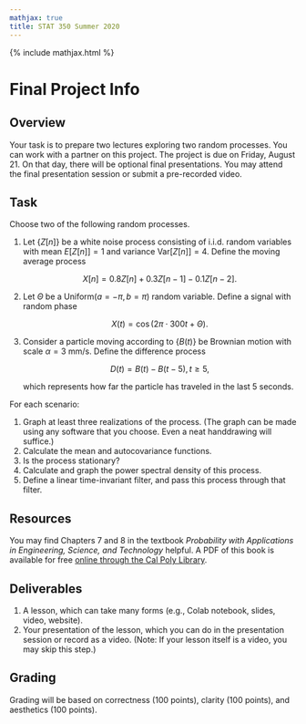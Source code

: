 ```yaml
---
mathjax: true
title: STAT 350 Summer 2020
---
```


{% include mathjax.html %}

# Final Project Info

## Overview

Your task is to prepare two lectures exploring two random processes. You can work with a partner on this project. 
The project is due on Friday, August 21. On that day, there will be optional final presentations. You may attend the 
final presentation session or submit a pre-recorded video.

## Task

Choose two of the following random processes.

1. Let $\{ Z[n] \}$ be a white noise process consisting of i.i.d. random variables with mean $E[Z[n]] = 1$ and 
variance $\text{Var}[Z[n]] = 4$. Define the moving average process

    $$ X[n] = 0.8 Z[n] + 0.3 Z[n-1] - 0.1 Z[n-2]. $$

2. Let $\Theta$ be a $\text{Uniform}(a=-\pi, b=\pi)$ random variable. Define a signal with random phase

    $$ X(t) = \cos(2\pi \cdot 300 t + \Theta). $$

3. Consider a particle moving according to $\{ B(t) \}$ be Brownian motion with scale $\alpha = 3$ mm/s. Define the difference process 

    $$ D(t) = B(t) - B(t - 5), t \geq 5, $$

    which represents how far the particle has traveled in the last 5 seconds.
    
For each scenario:

1. Graph at least three realizations of the process. (The graph can be made using any software that you choose. Even a neat handdrawing will suffice.)
2. Calculate the mean and autocovariance functions. 
3. Is the process stationary?
4. Calculate and graph the power spectral density of this process.
5. Define a linear time-invariant filter, and pass this process through that filter.

## Resources

You may find Chapters 7 and 8 in the textbook _Probability with Applications in Engineering, Science, and Technology_ helpful. 
A PDF of this book is available for free 
[online through the Cal Poly Library](https://link-springer-com.ezproxy.lib.calpoly.edu/book/10.1007%2F978-3-319-52401-6).

## Deliverables

1. A lesson, which can take many forms (e.g., Colab notebook, slides, video, website).
2. Your presentation of the lesson, which you can do in the presentation session or record as a video. (Note: If your lesson 
itself is a video, you may skip this step.)

## Grading

Grading will be based on correctness (100 points), clarity (100 points), and aesthetics (100 points).
